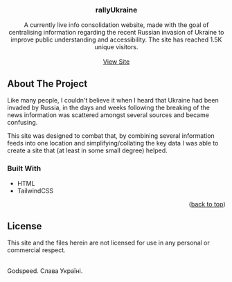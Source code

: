 <a name="readme-top"></a>

<br />
<h3 align="center">rallyUkraine</h3>

  <p align="center">
    A currently live info consolidation website, made with the goal of centralising information regarding the recent Russian
invasion of Ukraine to improve public understanding and accessibility. The site has reached 1.5K unique visitors.
    <br />
    <br />
    <a href="https://rallyukraine.com">View Site</a>
  </p>
</div>

<!-- ABOUT THE PROJECT -->
## About The Project

Like many people, I couldn't believe it when I heard that Ukraine had been invaded by Russia, in the days and weeks following the breaking of the news information was scattered amongst several sources and became confusing.

This site was designed to combat that, by combining several information feeds into one location and simplifying/collating the key data I was able to create a site that (at least in some small degree) helped.

### Built With

* HTML
* TailwindCSS

<p align="right">(<a href="#readme-top">back to top</a>)</p>

## License

This site and the files herein are not licensed for use in any personal or commercial respect.
</br>
</br>

Godspeed.
Слава Україні.
